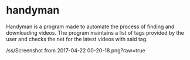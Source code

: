 # handyman
Handyman is a program made to automate the process of finding and downloading videos.
The program maintains a list of tags provided by the user and checks the net for the latest videos with said tag.

/ss/Screenshot from 2017-04-22 00-20-18.png?raw=true
